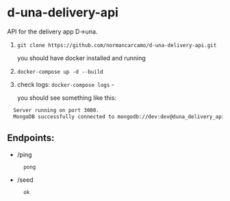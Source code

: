 # d-una-delivery-api
API for the delivery app D->una.

1. `git clone https://github.com/normancarcamo/d-una-delivery-api.git`

    you should have docker installed and running

2. `docker-compose up -d --build`
3. check logs: `docker-compose logs` -

    you should see something like this:
  ```bash
    Server running on port 3000.
    MongoDB successfully connected to mongodb://dev:dev@duna_delivery_api_mongo:27017/dev
  ```

## Endpoints:

- /ping

        pong

- /seed

        ok
